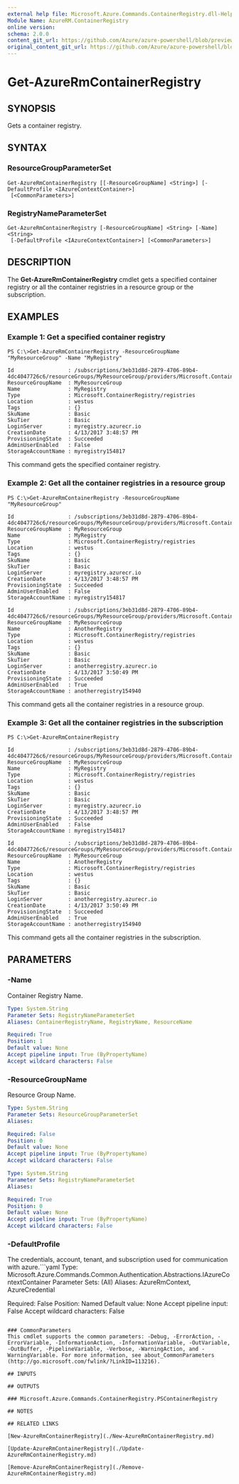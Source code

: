```yaml
---
external help file: Microsoft.Azure.Commands.ContainerRegistry.dll-Help.xml
Module Name: AzureRM.ContainerRegistry
online version:
schema: 2.0.0
content_git_url: https://github.com/Azure/azure-powershell/blob/preview/src/ResourceManager/ContainerRegistry/Commands.ContainerRegistry/help/Get-AzureRmContainerRegistry.md
original_content_git_url: https://github.com/Azure/azure-powershell/blob/preview/src/ResourceManager/ContainerRegistry/Commands.ContainerRegistry/help/Get-AzureRmContainerRegistry.md
---
```


# Get-AzureRmContainerRegistry

## SYNOPSIS
Gets a container registry.

## SYNTAX

### ResourceGroupParameterSet
```
Get-AzureRmContainerRegistry [[-ResourceGroupName] <String>] [-DefaultProfile <IAzureContextContainer>]
 [<CommonParameters>]
```

### RegistryNameParameterSet
```
Get-AzureRmContainerRegistry [-ResourceGroupName] <String> [-Name] <String>
 [-DefaultProfile <IAzureContextContainer>] [<CommonParameters>]
```

## DESCRIPTION
The **Get-AzureRmContainerRegistry** cmdlet gets a specified container registry or all the container registries in a resource group or the subscription.

## EXAMPLES

### Example 1: Get a specified container registry
```
PS C:\>Get-AzureRmContainerRegistry -ResourceGroupName "MyResourceGroup" -Name "MyRegistry"

Id                 : /subscriptions/3eb31d8d-2879-4706-89b4-4dc4047726c6/resourceGroups/MyResourceGroup/providers/Microsoft.ContainerRegistry/registries/MyRegistry
ResourceGroupName  : MyResourceGroup
Name               : MyRegistry
Type               : Microsoft.ContainerRegistry/registries
Location           : westus
Tags               : {}
SkuName            : Basic
SkuTier            : Basic
LoginServer        : myregistry.azurecr.io
CreationDate       : 4/13/2017 3:48:57 PM
ProvisioningState  : Succeeded
AdminUserEnabled   : False
StorageAccountName : myregistry154817
```

This command gets the specified container registry.

### Example 2: Get all the container registries in a resource group
```
PS C:\>Get-AzureRmContainerRegistry -ResourceGroupName "MyResourceGroup"

Id                 : /subscriptions/3eb31d8d-2879-4706-89b4-4dc4047726c6/resourceGroups/MyResourceGroup/providers/Microsoft.ContainerRegistry/registries/MyRegistry
ResourceGroupName  : MyResourceGroup
Name               : MyRegistry
Type               : Microsoft.ContainerRegistry/registries
Location           : westus
Tags               : {}
SkuName            : Basic
SkuTier            : Basic
LoginServer        : myregistry.azurecr.io
CreationDate       : 4/13/2017 3:48:57 PM
ProvisioningState  : Succeeded
AdminUserEnabled   : False
StorageAccountName : myregistry154817

Id                 : /subscriptions/3eb31d8d-2879-4706-89b4-4dc4047726c6/resourceGroups/MyResourceGroup/providers/Microsoft.ContainerRegistry/registries/AnotherRegistry
ResourceGroupName  : MyResourceGroup
Name               : AnotherRegistry
Type               : Microsoft.ContainerRegistry/registries
Location           : westus
Tags               : {}
SkuName            : Basic
SkuTier            : Basic
LoginServer        : anotherregistry.azurecr.io
CreationDate       : 4/13/2017 3:50:49 PM
ProvisioningState  : Succeeded
AdminUserEnabled   : True
StorageAccountName : anotherregistry154940
```

This command gets all the container registries in a resource group.

### Example 3:  Get all the container registries in the subscription
```
PS C:\>Get-AzureRmContainerRegistry

Id                 : /subscriptions/3eb31d8d-2879-4706-89b4-4dc4047726c6/resourceGroups/MyResourceGroup/providers/Microsoft.ContainerRegistry/registries/MyRegistry
ResourceGroupName  : MyResourceGroup
Name               : MyRegistry
Type               : Microsoft.ContainerRegistry/registries
Location           : westus
Tags               : {}
SkuName            : Basic
SkuTier            : Basic
LoginServer        : myregistry.azurecr.io
CreationDate       : 4/13/2017 3:48:57 PM
ProvisioningState  : Succeeded
AdminUserEnabled   : False
StorageAccountName : myregistry154817

Id                 : /subscriptions/3eb31d8d-2879-4706-89b4-4dc4047726c6/resourceGroups/MyResourceGroup/providers/Microsoft.ContainerRegistry/registries/AnotherRegistry
ResourceGroupName  : MyResourceGroup
Name               : AnotherRegistry
Type               : Microsoft.ContainerRegistry/registries
Location           : westus
Tags               : {}
SkuName            : Basic
SkuTier            : Basic
LoginServer        : anotherregistry.azurecr.io
CreationDate       : 4/13/2017 3:50:49 PM
ProvisioningState  : Succeeded
AdminUserEnabled   : True
StorageAccountName : anotherregistry154940
```

This command gets all the container registries in the subscription.

## PARAMETERS

### -Name
Container Registry Name.

```yaml
Type: System.String
Parameter Sets: RegistryNameParameterSet
Aliases: ContainerRegistryName, RegistryName, ResourceName

Required: True
Position: 1
Default value: None
Accept pipeline input: True (ByPropertyName)
Accept wildcard characters: False
```

### -ResourceGroupName
Resource Group Name.

```yaml
Type: System.String
Parameter Sets: ResourceGroupParameterSet
Aliases: 

Required: False
Position: 0
Default value: None
Accept pipeline input: True (ByPropertyName)
Accept wildcard characters: False
```

```yaml
Type: System.String
Parameter Sets: RegistryNameParameterSet
Aliases: 

Required: True
Position: 0
Default value: None
Accept pipeline input: True (ByPropertyName)
Accept wildcard characters: False
```

### -DefaultProfile
The credentials, account, tenant, and subscription used for communication with azure.```yaml
Type: Microsoft.Azure.Commands.Common.Authentication.Abstractions.IAzureContextContainer
Parameter Sets: (All)
Aliases: AzureRmContext, AzureCredential

Required: False
Position: Named
Default value: None
Accept pipeline input: False
Accept wildcard characters: False
```

### CommonParameters
This cmdlet supports the common parameters: -Debug, -ErrorAction, -ErrorVariable, -InformationAction, -InformationVariable, -OutVariable, -OutBuffer, -PipelineVariable, -Verbose, -WarningAction, and -WarningVariable. For more information, see about_CommonParameters (http://go.microsoft.com/fwlink/?LinkID=113216).

## INPUTS

## OUTPUTS

### Microsoft.Azure.Commands.ContainerRegistry.PSContainerRegistry

## NOTES

## RELATED LINKS

[New-AzureRmContainerRegistry](./New-AzureRmContainerRegistry.md)

[Update-AzureRmContainerRegistry](./Update-AzureRmContainerRegistry.md)

[Remove-AzureRmContainerRegistry](./Remove-AzureRmContainerRegistry.md)

